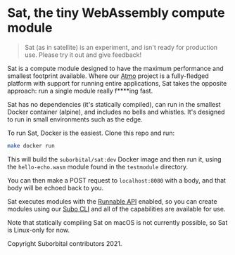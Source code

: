 # Sat, the tiny WebAssembly compute module
> Sat (as in satellite) is an experiment, and isn't ready for production use. Please try it out and give feedback!

Sat is a compute module designed to have the maximum performance and smallest footprint available. Where our [Atmo](https://github.com/suborbital/atmo) project is a fully-fledged platform with support for running entire applications, Sat takes the opposite approach: run a single module really f****ing fast.

Sat has no dependencies (it's statically compiled), can run in the smallest Docker container (alpine), and includes no bells and whistles. It's designed to run in small environments such as the edge.

To run Sat, Docker is the easiest. Clone this repo and run:
```bash
make docker run
```
This will build the `suborbital/sat:dev` Docker image and then run it, using the `hello-echo.wasm` module found in the `testmodule` directory.

You can then make a POST request to `localhost:8080` with a body, and that body will be echoed back to you.

Sat executes modules with the [Runnable API](https://atmo.suborbital.dev/runnable-api/introduction) enabled, so you can create modules using our [Subo CLI](https://github.com/suborbital/subo) and all of the capabilities are available for use.

Note that statically compiling Sat on macOS is not currently possible, so Sat is Linux-only for now.

Copyright Suborbital contributors 2021.